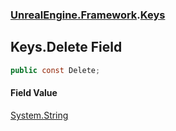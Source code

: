 ### [UnrealEngine.Framework](./UnrealEngine-Framework.md 'UnrealEngine.Framework').[Keys](./UnrealEngine-Framework-Keys.md 'UnrealEngine.Framework.Keys')
## Keys.Delete Field
  
```csharp
public const Delete;
```
#### Field Value
[System.String](https://docs.microsoft.com/en-us/dotnet/api/System.String 'System.String')  
